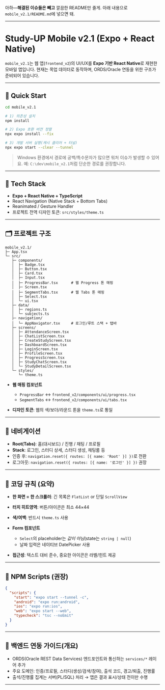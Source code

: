 ﻿아하—**해결된 이슈들은 빼고** 깔끔한 README만 줄게. 아래 내용으로 `mobile_v2.1/README.md`에 넣으면 돼.

---

# Study-UP Mobile v2.1 (Expo + React Native)

`mobile_v2.1`는 웹 앱(`frontend_v2`)의 UI/UX를 **Expo 기반 React Native**로 재현한 모바일 앱입니다.
현재는 목업 데이터로 동작하며, ORDS/Oracle 연동을 위한 구조가 준비되어 있습니다.

---

## 🚀 Quick Start

```bash
cd mobile_v2.1

# 1) 의존성 설치
npm install

# 2) Expo 호환 버전 정렬
npx expo install --fix

# 3) 개발 서버 실행(캐시 클리어 + 터널)
npx expo start --clear --tunnel
```

> Windows 환경에서 경로에 공백/특수문자가 많으면 워처 이슈가 발생할 수 있어요.
> 예: `C:\dev\mobile_v2.1`처럼 단순한 경로를 권장합니다.

---

## 🧰 Tech Stack

* **Expo + React Native + TypeScript**
* React Navigation (Native Stack + Bottom Tabs)
* Reanimated / Gesture Handler
* 프로젝트 전역 디자인 토큰: `src/styles/theme.ts`

---

## 🗂 프로젝트 구조

```
mobile_v2.1/
├─ App.tsx
└─ src/
   ├─ components/
   │  ├─ Badge.tsx
   │  ├─ Button.tsx
   │  ├─ Card.tsx
   │  ├─ Input.tsx
   │  ├─ ProgressBar.tsx      # 웹 Progress 톤 매핑
   │  ├─ Screen.tsx
   │  ├─ SegmentTabs.tsx      # 웹 Tabs 톤 매핑
   │  ├─ Select.tsx
   │  └─ ui.tsx
   ├─ data/
   │  ├─ regions.ts
   │  └─ subjects.ts
   ├─ navigation/
   │  └─ AppNavigator.tsx     # 로그인/루트 스택 + 탭바
   ├─ screens/
   │  ├─ AttendanceScreen.tsx
   │  ├─ ChatListScreen.tsx
   │  ├─ CreateStudyScreen.tsx
   │  ├─ DashboardScreen.tsx
   │  ├─ LoginScreen.tsx
   │  ├─ ProfileScreen.tsx
   │  ├─ ProgressScreen.tsx
   │  ├─ StudyChatScreen.tsx
   │  └─ StudyDetailScreen.tsx
   └─ styles/
      └─ theme.ts
```

* **웹 매핑 컴포넌트**

  * `ProgressBar` ↔︎ `frontend_v2/components/ui/progress.tsx`
  * `SegmentTabs` ↔︎ `frontend_v2/components/ui/tabs.tsx`
* **디자인 토큰**: 웹의 색/보더/라운드 톤을 `theme.ts`로 통일

---

## 🧭 네비게이션

* **Root(Tabs)**: 홈(대시보드) / 진행 / 채팅 / 프로필
* **Stack**: 로그인, 스터디 상세, 스터디 생성, 채팅룸 등
* 인증 후: `navigation.reset({ routes: [{ name: 'Root' }] })`로 전환
* 로그아웃: `navigation.reset({ routes: [{ name: '로그인' }] })` 권장

---

## 🧱 코딩 규칙 (요약)

* **한 화면 = 한 스크롤러**: 긴 목록은 `FlatList` or 단일 `ScrollView`
* **터치 히트영역**: 버튼/아이콘은 최소 44×44
* **색/여백**: 반드시 `theme.ts` 사용
* **Form 컴포넌트**

  * `Select`의 placeholder는 *값이 아님*(state는 `string | null`)
  * 날짜 입력은 네이티브 DatePicker 사용
* **접근성**: 텍스트 대비 준수, 중요한 아이콘은 라벨/힌트 제공

---

## 🧪 NPM Scripts (권장)

```json
{
  "scripts": {
    "start": "expo start --tunnel -c",
    "android": "expo run:android",
    "ios": "expo run:ios",
    "web": "expo start --web",
    "typecheck": "tsc --noEmit"
  }
}
```

---

## 🔌 백엔드 연동 가이드(개요)

* ORDS(Oracle REST Data Services) 엔드포인트와 통신하는 `services/*` 레이어 추가
* 주요 도메인: 인증/프로필, 스터디(생성/검색/참여), 출석 코드, 경고/퇴출, 진행률
* 출석/진행률 집계는 서버(PL/SQL) 처리 → 앱은 결과 표시/상태 전이만 수행

---
